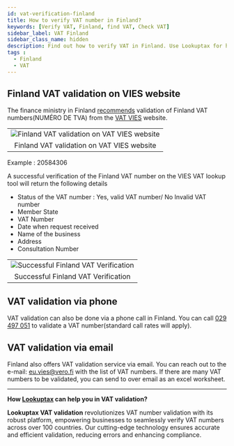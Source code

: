 ```yaml
---
id: vat-verification-finland
title: How to verify VAT number in Finland?
keywords: [Verify VAT, Finland, find VAT, Check VAT]
sidebar_label: VAT Finland
sidebar_class_name: hidden
description: Find out how to verify VAT in Finland. Use Lookuptax for hassle-free validation of VAT in Finland.
tags : 
  - Finland
  - VAT
---
```


## Finland VAT validation on VIES website


The finance ministry in Finland [recommends](https://www.vero.fi/en/businesses-and-corporations/taxes-and-charges/vat/international-commerce/vat-number/) validation of Finland VAT numbers(NUMÉRO DE TVA) from the [VAT VIES](https://ec.europa.eu/taxation_customs/vies/#/vat-validation) website.

<table align="center" border="0px" border-color="#dedede"><tr><td>
  <img src="/docs/img/verify/vat-finland.PNG" alt="Finland VAT validation on VAT VIES website" title="Finland VAT validation on VAT VIES website"/>
  </td></tr>
  <tr><td align="center">Finland VAT validation on VAT VIES website</td></tr>
</table>


Example : 20584306

A successful verification of the Finland VAT number on the VIES VAT lookup tool will return the following details

* Status of the VAT number : Yes, valid VAT number/ No Invalid VAT number
* Member State 
* VAT Number  
* Date when request received  
* Name of the business
* Address 
* Consultation Number

<table align="center" border="0px" border-color="#dedede"><tr><td>
  <img src="/docs/img/verify/vat-details-finland.PNG" alt="Successful Finland VAT Verification" title="Successful Finland VAT Verification on VIES"/>
  </td></tr>
  <tr><td align="center">Successful Finland VAT Verification</td></tr>
</table>



## VAT validation via phone
VAT validation can also be done via a phone call in Finland. You can call  [029 497 051](tel:029497051) to validate a VAT number(standard call rates will apply).

## VAT validation via email

Finland also offers VAT validation service via email. You can reach out to the e-mail: eu.vies@vero.fi with the list of VAT numbers. If there are many VAT numbers to be validated, you can send to over email as an excel worksheet.


----
**How [Lookuptax](https://lookuptax.com/) can help you in VAT validation?**

**Lookuptax VAT validation** revolutionizes VAT number validation with its robust platform, empowering businesses to seamlessly verify VAT numbers across over 100 countries. Our cutting-edge technology ensures accurate and efficient validation, reducing errors and enhancing compliance.


